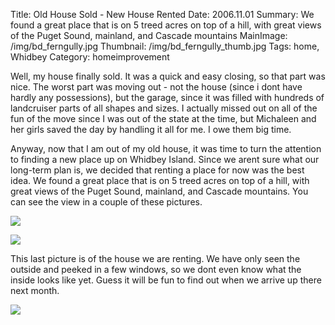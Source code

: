 Title: Old House Sold - New House Rented
Date: 2006.11.01
Summary: We found a great place that is on 5 treed acres on top of a hill, with great views of the Puget Sound, mainland, and Cascade mountains
MainImage: /img/bd_ferngully.jpg
Thumbnail: /img/bd_ferngully_thumb.jpg
Tags: home, Whidbey
Category: homeimprovement

Well, my house finally sold. It was a quick and easy closing, so that part was nice. The worst part was moving out - not the house (since i dont have hardly any possessions), but the garage, since it was filled with hundreds of landcruiser parts of all shapes and sizes. I actually missed out on all of the fun of the move since I was out of the state at the time, but Michaleen and her girls saved the day by handling it all for me. I owe them big time.

Anyway, now that I am out of my old house, it was time to turn the attention to finding a new place up on Whidbey Island. Since we arent sure what our long-term plan is, we decided that renting a place for now was the best idea. We found a great place that is on 5 treed acres on top of a hill, with great views of the Puget Sound, mainland, and Cascade mountains. You can see the view in a couple of these pictures.

<p><img src="/img/other/view.jpg" class="smallimg" /></p>

<p><img src="/img/other/view2.jpg" class="smallimg" /></p>

This last picture is of the house we are renting. We have only seen the outside and peeked in a few windows, so we dont even know what the inside looks like yet. Guess it will be fun to find out when we arrive up there next month.

<p><img src="/img/other/view3.jpg" class="smallimg" /></p>
